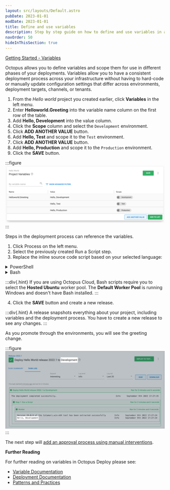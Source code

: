 ```yaml
---
layout: src/layouts/Default.astro
pubDate: 2023-01-01
modDate: 2023-01-01
title: Define and use variables
description: Step by step guide on how to define and use variables in an Octopus Deploy deployment.
navOrder: 50
hideInThisSection: true
---
```


[Getting Started - Variables](https://www.youtube.com/watch?v=Hd71uhcD61E)

Octopus allows you to define variables and scope them for use in different phases of your deployments.  Variables allow you to have a consistent deployment process across your infrastructure without having to hard-code or manually update configuration settings that differ across environments, deployment targets, channels, or tenants.

1. From the *Hello world* project you created earlier, click **Variables** in the left menu.
1. Enter **Helloworld.Greeting** into the variable name column on the first row of the table.
1. Add **Hello, Development** into the value column.
1. Click the **Scope** column and select the `Development` environment.
1. Click **ADD ANOTHER VALUE** button.
1. Add **Hello, Test** and scope it to the `Test` environment.
1. Click **ADD ANOTHER VALUE** button.
1. Add **Hello, Production** and scope it to the `Production` environment.
1. Click the **SAVE** button.

:::figure
![The hello world variables](/docs/getting-started/first-deployment/images/img-variables.png)
:::

Steps in the deployment process can reference the variables.

1. Click Process on the left menu.
1. Select the previously created Run a Script step.
1. Replace the inline source code script based on your selected language:

<details data-group="getting-started-first-deployment-define-and-use-variables">
<summary>PowerShell</summary>

```powershell
Write-Host $OctopusParameters["Helloworld.Greeting"]
```

</details>
<details data-group="getting-started-first-deployment-define-and-use-variables">
<summary>Bash</summary>

```bash
greeting=$(get_octopusvariable "Helloworld.Greeting")
echo $greeting
```

</details>

:::div{.hint}
If you are using Octopus Cloud, Bash scripts require you to select the **Hosted Ubuntu** worker pool.  The **Default Worker Pool** is running Windows and doesn't have Bash installed.
:::

4. Click the **SAVE** button and create a new release.

:::div{.hint}
A release snapshots everything about your project, including variables and the deployment process. You have to create a new release to see any changes.
:::

As you promote through the environments, you will see the greeting change.

:::figure
![The results of the hello world deployment with variables](/docs/getting-started/first-deployment/images/img-environmentvariables.png)
:::

The next step will [add an approval process using manual interventions](/docs/getting-started/first-deployment/approvals-with-manual-interventions). 

**Further Reading**

For further reading on variables in Octopus Deploy please see:

- [Variable Documentation](/docs/projects/variables)
- [Deployment Documentation](/docs/deployments)
- [Patterns and Practices](/docs/deployments/patterns)
